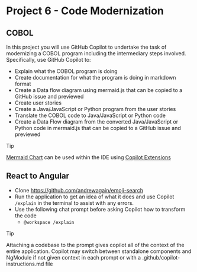 # Project 6 - Code Modernization
## COBOL

In this project you will use GitHub Copilot to undertake the task of modernizing a COBOL program including the intermediary steps involved.
Specifically, use GitHub Copilot to:
- Explain what the COBOL program is doing
- Create documentation for what the program is doing in markdown format
- Create a Data flow diagram using mermaid.js that can be copied to a GitHub issue and previewed
- Create user stories
- Create a Java/JavaScript or Python program from the user stories
- Translate the COBOL code to Java/JavaScript or Python code
- Create a Data Flow diagram from the converted Java/JavaScript or Python code in mermaid.js that can be copied to a GitHub issue and previewed

> [!TIP]
> [Mermaid Chart](https://github.com/marketplace/mermaid-chart) can be used within the IDE using [Copilot Extensions](https://docs.github.com/en/copilot/using-github-copilot/using-extensions-to-integrate-external-tools-with-copilot-chat)


## React to Angular
- Clone https://github.com/andrewagain/emoji-search
- Run the application to get an idea of what it does and use Copilot `/explain` in the terminal to assist with any errors.
- Use the following chat prompt before asking Copilot how to transform the code
    - `@workspace /explain`

> [!TIP]
> Attaching a codebase to the prompt gives copilot all of the context of the entire application.
> Copilot may switch between standalone components and NgModule if not given context in each prompt or with a .github/copilot-instructions.md file